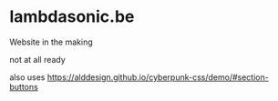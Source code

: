 # lambdasonic.be

Website in the making

not at all ready

also uses
https://alddesign.github.io/cyberpunk-css/demo/#section-buttons
